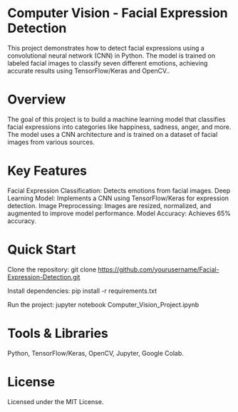 <H1>Computer Vision - Facial Expression Detection</H1>
This project demonstrates how to detect facial expressions using a convolutional neural network (CNN) in Python. The model is trained on labeled facial images to classify seven different emotions, achieving accurate results using TensorFlow/Keras and OpenCV..

# Overview
The goal of this project is to build a machine learning model that classifies facial expressions into categories like happiness, sadness, anger, and more. The model uses a CNN architecture and is trained on a dataset of facial images from various sources.

# Key Features
Facial Expression Classification: Detects emotions from facial images.
Deep Learning Model: Implements a CNN using TensorFlow/Keras for expression detection.
Image Preprocessing: Images are resized, normalized, and augmented to improve model performance.
Model Accuracy: Achieves 65% accuracy.

# Quick Start
Clone the repository:
git clone https://github.com/yourusername/Facial-Expression-Detection.git

Install dependencies:
pip install -r requirements.txt

Run the project:
jupyter notebook Computer_Vision_Project.ipynb

# Tools & Libraries
Python, TensorFlow/Keras, OpenCV, Jupyter, Google Colab.

# License
Licensed under the MIT License.
